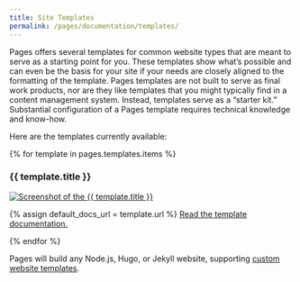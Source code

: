 ```yaml
---
title: Site Templates
permalink: /pages/documentation/templates/
---
```


Pages offers several templates for common website types that are meant to serve as a starting point for you. These templates show what’s possible and can even be the basis for your site if your needs are closely aligned to the formatting of the template. Pages templates are not built to serve as final work products, nor are they like templates that you might typically find in a content management system. Instead, templates serve as a “starter kit.” Substantial configuration of a Pages template requires technical knowledge and know-how.

Here are the templates currently available:

{% for template in pages.templates.items %}

  <h3>{{ template.title }}</h3>
  <p>
    <a class='screenshot' href='{{ template.preview_url }}'>
      <img src='{{ template.img }}' alt='Screenshot of the {{ template.title }}'>
    </a>
  </p>
  <p>
    {% assign default_docs_url = template.url %}
    <a href="{{ template.docs_url | default: default_docs_url }}">Read the template documentation.</a>
  </p>
{% endfor %}

Pages will build any Node.js, Hugo, or Jekyll website, supporting [custom website templates](/pages/documentation/how-builds-work).

